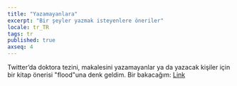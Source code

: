 ```yaml
---
title: "Yazamayanlara"
excerpt: "Bir şeyler yazmak isteyenlere öneriler"
locale: tr_TR
tags: tr
published: true
axseq: 4
---
```


Twitter’da doktora tezini, makalesini yazamayanlar ya da yazacak kişiler için
bir kitap önerisi "flood"una denk geldim. Bir bakacağım:
[Link](https://twitter.com/koseozlem/status/1169174168149123077?s=19)
